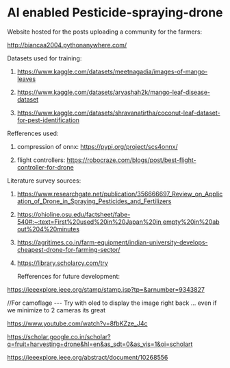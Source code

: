 # AI enabled Pesticide-spraying-drone

Website hosted for the posts uploading a community for the farmers:

http://biancaa2004.pythonanywhere.com/

Datasets used for training:

1.  https://www.kaggle.com/datasets/meetnagadia/images-of-mango-leaves

2.  https://www.kaggle.com/datasets/aryashah2k/mango-leaf-disease-dataset

3.  https://www.kaggle.com/datasets/shravanatirtha/coconut-leaf-dataset-for-pest-identification

Refferences used:

1. compression of onnx: https://pypi.org/project/scs4onnx/
   
3. flight controllers: https://robocraze.com/blogs/post/best-flight-controller-for-drone


Literature survey sources:

1. https://www.researchgate.net/publication/356666697_Review_on_Application_of_Drone_in_Spraying_Pesticides_and_Fertilizers

2. https://ohioline.osu.edu/factsheet/fabe-540#:~:text=First%20used%20in%20Japan%20in,empty%20in%20about%204%20minutes

3. https://agritimes.co.in/farm-equipment/indian-university-develops-cheapest-drone-for-farming-sector/

4. https://library.scholarcy.com/try
   


   Refferences for future development:

https://ieeexplore.ieee.org/stamp/stamp.jsp?tp=&arnumber=9343827

//For camoflage --- Try with oled to display the image right back ... even if we minimize to 2 cameras its great

https://www.youtube.com/watch?v=8fbKZze_J4c

https://scholar.google.co.in/scholar?q=fruit+harvesting+drone&hl=en&as_sdt=0&as_vis=1&oi=scholart

https://ieeexplore.ieee.org/abstract/document/10268556

